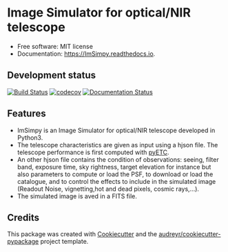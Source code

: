 # Image Simulator for optical/NIR telescope

* Free software: MIT license
* Documentation: https://ImSimpy.readthedocs.io.


Development status
--------------------

[![Build Status](https://travis-ci.com/dcorre/ImSimpy.svg?branch=master)](https://travis-ci.com/dcorre/ImSimpy)
[![codecov](https://codecov.io/gh/dcorre/ImSimpy/branch/master/graphs/badge.svg)](https://codecov.io/gh/dcorre/ImSimpy/branch/master)
[![Documentation Status](https://readthedocs.org/projects/imsimpy/badge/?version=latest)](https://imsimpy.readthedocs.io/en/latest/?badge=latest)



Features
--------

* ImSimpy is an Image Simulator for optical/NIR telescope developed in Python3.
* The telescope characteristics are given as input using a hjson file. The telescope performance is first computed with [pyETC](https://github.com/dcorre/pyETC).
* An other hjson file contains the condition of observations: seeing, filter band, exposure time, sky rightness, target elevation for instance but also parameters to compute or load the PSF, to download or load the catalogue, and to control the effects to include in the simulated image (Readout Noise, vignetting,hot and dead pixels, cosmic rays,...).
* The simulated image is aved in a FITS file.


Credits
-------

This package was created with [Cookiecutter](https://github.com/audreyr/cookiecutter) and the [audreyr/cookiecutter-pypackage](https://github.com/audreyr/cookiecutter-pypackage) project template.
